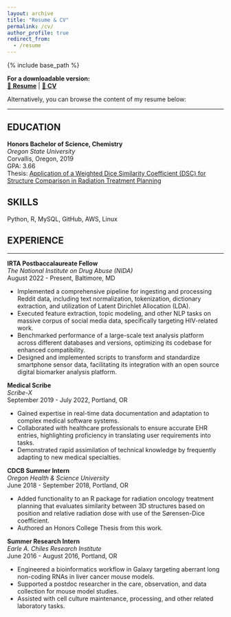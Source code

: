 ```yaml
---
layout: archive
title: "Resume & CV"
permalink: /cv/
author_profile: true
redirect_from:
  - /resume
---
```


{% include base_path %}

**For a downloadable version:**  
[📄 **Resume**](http://zacharyfried.github.io/files/resume_oct_23.pdf) | [📘 **CV**](http://zacharyfried.github.io/files/cv_oct_23.pdf)  

Alternatively, you can browse the content of my resume below:

---


## EDUCATION

**Honors Bachelor of Science, Chemistry**  
_Oregon State University_  
Corvallis, Oregon, 2019  
GPA: 3.66  
Thesis: [Application of a Weighted Dice Similarity Coefficient (DSC) for Structure Comparison in Radiation Treatment Planning](https://ir.library.oregonstate.edu/concern/honors_college_theses/zg64ts531)

## SKILLS

Python, R, MySQL, GitHub, AWS, Linux

## EXPERIENCE

---

**IRTA Postbaccalaureate Fellow**  
_The National Institute on Drug Abuse (NIDA)_  
August 2022 - Present, Baltimore, MD
- Implemented a comprehensive pipeline for ingesting and processing Reddit data, including text normalization, tokenization, dictionary extraction, and utilization of Latent Dirichlet Allocation (LDA).
- Executed feature extraction, topic modeling, and other NLP tasks on massive corpus of social media data, specifically targeting HIV-related work.
- Benchmarked performance of a large-scale text analysis platform across different databases and versions, optimizing its codebase for enhanced compatibility.
- Designed and implemented scripts to transform and standardize smartphone sensor data, facilitating its integration with an open source digital biomarker analysis platform.  

**Medical Scribe**  
_Scribe-X_  
September 2019 - July 2022, Portland, OR
- Gained expertise in real-time data documentation and adaptation to complex medical software systems.
- Collaborated with healthcare professionals to ensure accurate EHR entries, highlighting proficiency in translating user requirements into tasks.
- Demonstrated rapid assimilation of technical knowledge by frequently adapting to new medical specialties.

**CDCB Summer Intern**  
_Oregon Health & Science University_  
June 2018 - September 2018, Portland, OR
- Added functionality to an R package for radiation oncology treatment planning that evaluates similarity between 3D structures based on position and relative radiation dose with use of the Sørensen-Dice coefficient.
- Authored an Honors College Thesis from this work.

**Summer Research Intern**  
_Earle A. Chiles Research Institute_  
June 2016 - August 2016, Portland, OR
- Engineered a bioinformatics workflow in Galaxy targeting aberrant long non-coding RNAs in liver cancer mouse models.
- Supported a postdoc researcher in the care, observation, and data collection for mouse model studies.
- Assisted with cell culture maintenance, processing, and other related laboratory tasks.
